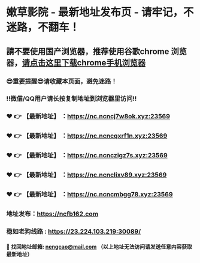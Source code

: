 # 嫩草影院 - 最新地址发布页 - 请牢记，不迷路，不翻车！

## 請不要使用国产浏览器，推荐使用谷歌chrome 浏览器，<a href = "https://www.google.cn/chrome/">请点击这里下载chrome手机浏览器</a>

### :sunglasses:重要提醒:sunglasses:请收藏本页面，避免迷路！
### ‼️微信/QQ用户请长按复制地址到浏览器里访问‼️

### :heart: :point_right: 【最新地址】 ：https://nc.ncncj7w8ok.xyz:23569
### :heart: :point_right: 【最新地址】 ：https://nc.ncncqxrf1n.xyz:23569
### :heart: :point_right: 【最新地址】 ：https://nc.ncnczigz7s.xyz:23569
### :heart: :point_right: 【最新地址】 ：https://nc.ncnclixv89.xyz:23569
### :heart: :point_right: 【最新地址】 ：https://nc.ncncmbgg78.xyz:23569

### 地址发布：https://ncfb162.com
### 稳如老狗线路 : https://23.224.103.219:30089/

#### :e-mail: __找回地址邮箱: nengcao@mail.com （以上地址无法访问请发送任意内容获取最新地址）__

